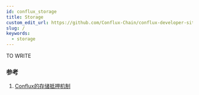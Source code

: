 ```yaml
---
id: conflux_storage
title: Storage
custom_edit_url: https://github.com/Conflux-Chain/conflux-developer-site/edit/master/docs/introduction/en/storage.md
slug: /
keywords:
  - storage
---
```


TO WRITE

### 参考
1. [Conflux的存储抵押机制](https://juejin.cn/post/6855551378123653127)
